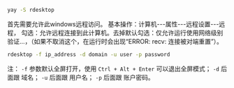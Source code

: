 ```sh
yay -S rdesktop
```
首先需要允许此windows远程访问。
基本操作：计算机---属性---远程设置---远程，
勾选：允许远程连接到此计算机。去掉默认勾选：仅允许运行使用网络级别验证...，（如果不取消这个，在运行时会出现“ERROR: recv: 连接被对端重置”）。
```sh
rdesktop -f ip_address -d domain -u user -p password
```
注： `-f` 参数默认全屏打开，使用 `Ctrl + Alt + Enter` 可以退出全屏模式；
    `-d` 后面跟 域名；
	`-u` 后面跟 用户名；
	`-p` 后面跟 账户密码。